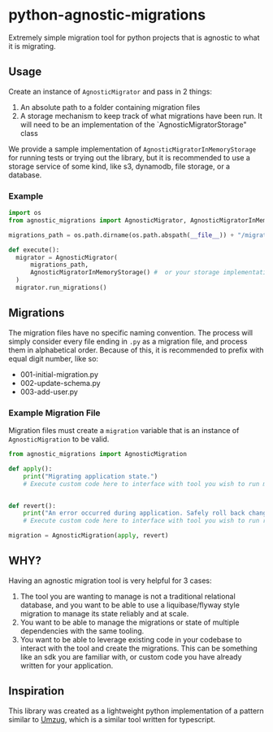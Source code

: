 # python-agnostic-migrations

Extremely simple migration tool for python projects that is agnostic to what it is migrating.

## Usage

Create an instance of `AgnosticMigrator` and pass in 2 things:

1. An absolute path to a folder containing migration files
2. A storage mechanism to keep track of what migrations have been run. It will need to be an implementation of the `AgnosticMigratorStorage" class

We provide a sample implementation of `AgnosticMigratorInMemoryStorage` for running tests or trying out the library, but it is recommended to use a storage service of some kind, like s3, dynamodb, file storage, or a database.

### Example

```python
import os
from agnostic_migrations import AgnosticMigrator, AgnosticMigratorInMemoryStorage

migrations_path = os.path.dirname(os.path.abspath(__file__)) + "/migrations"

def execute(): 
  migrator = AgnosticMigrator(
      migrations_path,
      AgnosticMigratorInMemoryStorage() #  or your storage implementation here
  )
  migrator.run_migrations()
```

## Migrations

The migration files have no specific naming convention.  The process will simply consider every file ending in `.py` as a migration file, and process them in alphabetical order.  Because of this, it is recommended to prefix with equal digit number, like so:

- 001-initial-migration.py
- 002-update-schema.py
- 003-add-user.py

### Example Migration File

Migration files must create a `migration` variable that is an instance of `AgnosticMigration` to be valid.

```python
from agnostic_migrations import AgnosticMigration

def apply():
    print("Migrating application state.")
    # Execute custom code here to interface with tool you wish to run migration against


def revert():
    print("An error occurred during application. Safely roll back changes here.")
    # Execute custom code here to interface with tool you wish to run revert against in the case of a failed apply

migration = AgnosticMigration(apply, revert)
```

## WHY?

Having an agnostic migration tool is very helpful for 3 cases:

1. The tool you are wanting to manage is not a traditional relational database, and you want to be able to use a liquibase/flyway style migration to manage its state reliably and at scale.
2. You want to be able to manage the migrations or state of multiple dependencies with the same tooling.
3. You want to be able to leverage existing code in your codebase to interact with the tool and create the migrations.  This can be something like an sdk you are familiar with, or custom code you have already written for your application.

## Inspiration

This library was created as a lightweight python implementation of a pattern similar to [Umzug](https://github.com/sequelize/umzug), which is a similar tool written for typescript.
